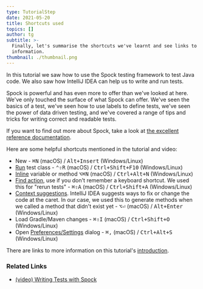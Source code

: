 ```yaml
---
type: TutorialStep
date: 2021-05-20
title: Shortcuts used
topics: []
author: tg
subtitle: >-
  Finally, let's summarise the shortcuts we've learnt and see links to further
  information.
thumbnail: ./thumbnail.png
---
```


In this tutorial we saw how to use the Spock testing framework to test Java code. We also saw how IntelliJ IDEA can help us to write and run tests.

Spock is powerful and has even more to offer than we've looked at here. We've only touched the surface of what Spock can offer. We've seen the basics of a test, we've seen how to use labels to define tests, we've seen the power of data driven testing, and we've covered a range of tips and tricks for writing correct and readable tests.

If you want to find out more about Spock, take a look at [the excellent reference documentation](http://spockframework.org/spock/docs/2.0/all_in_one.html).

Here are some helpful shortcuts mentioned in the tutorial and video:

- New - <kbd>⌘N</kbd> (macOS) / <kbd>Alt+Insert</kbd> (Windows/Linux)
- [Run](https://www.jetbrains.com/help/idea/junit.html#c0ec7ecb) test class - <kbd>⌃⇧R</kbd> (macOS) / <kbd>Ctrl+Shift+F10</kbd> (Windows/Linux)
- [Inline](https://www.jetbrains.com/help/idea/inline.html) variable or method <kbd>⌥⌘N</kbd> (macOS) / <kbd>Ctrl+Alt+N</kbd> (Windows/Linux)
- [Find action](https://www.jetbrains.com/help/idea/working-with-source-code.html#99e55be9), use if you don't remember a keyboard shortcut. We used this for "rerun tests" - <kbd>⌘⇧A</kbd> (macOS) / <kbd>Ctrl+Shift+A</kbd> (Windows/Linux)
- [Context suggestions](https://www.jetbrains.com/help/idea/intention-actions.html). IntelliJ IDEA suggests ways to fix or change the code at the caret. In our case, we used this to generate methods when we called a method that didn't exist yet - <kbd>⌥⏎</kbd> (macOS) / <kbd>Alt+Enter</kbd> (Windows/Linux)
- Load Gradle/Maven changes - <kbd>⌘⇧I</kbd> (macOS) / <kbd>Ctrl+Shift+O</kbd> (Windows/Linux)
- Open [Preferences/Settings](https://www.jetbrains.com/help/idea/settings-preferences-dialog.html) dialog - <kbd>⌘,</kbd> (macOS) / <kbd>Ctrl+Alt+S</kbd> (Windows/Linux)

There are links to more information on this tutorial's [introduction](../introduction).

### Related Links

- [(video) Writing Tests with Spock](https://www.youtube.com/watch?v=i5Qu3qYOfsM)
